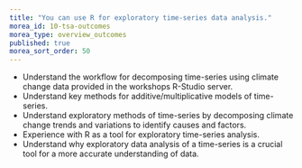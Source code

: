```yaml
---
title: "You can use R for exploratory time-series data analysis."
morea_id: 10-tsa-outcomes
morea_type: overview_outcomes
published: true
morea_sort_order: 50
---
```


* Understand the workflow for decomposing time-series using climate change data provided in the workshops R-Studio server. 
* Understand key methods for additive/multiplicative models of time-series. 
* Understand exploratory methods of time-series by decomposing climate change trends and variations to identify causes and factors. 
* Experience with R as a tool for exploratory time-series analysis. 
* Understand why exploratory data analysis of a time-series is a crucial tool for a more accurate understanding of data.

